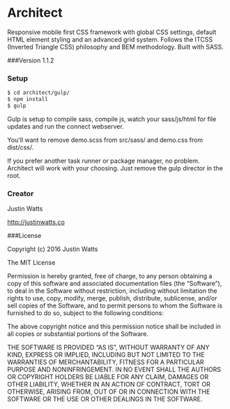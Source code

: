 # Architect

Responsive mobile first CSS framework with global CSS settings, default HTML element styling and an advanced grid system. Follows the ITCSS (Inverted Triangle CSS) philosophy and BEM methodology. Built with SASS.


###Version
1.1.2


### Setup

```sh
$ cd architect/gulp/
$ npm install
$ gulp
```

Gulp is setup to compile sass, compile js, watch your sass/js/html for file updates and run the connect webserver.

You'll want to remove demo.scss from src/sass/ and demo.css from dist/css/.

If you prefer another task runner or package manager, no problem. Architect will work with your choosing. Just remove the gulp director in the root.


### Creator
Justin Watts

<http://justinwatts.co>


###License

Copyright (c) 2016 Justin Watts

The MIT License

Permission is hereby granted, free of charge, to any person obtaining a copy of this software and associated documentation files (the &#8220;Software&#8221;), to deal in the Software without restriction, including without limitation the rights to use, copy, modify, merge, publish, distribute, sublicense, and/or sell copies of the Software, and to permit persons to whom the Software is furnished to do so, subject to the following conditions:

The above copyright notice and this permission notice shall be included in all copies or substantial portions of the Software.

THE SOFTWARE IS PROVIDED &#8220;AS IS&#8221;, WITHOUT WARRANTY OF ANY KIND, EXPRESS OR IMPLIED, INCLUDING BUT NOT LIMITED TO THE WARRANTIES OF MERCHANTABILITY, FITNESS FOR A PARTICULAR PURPOSE AND NONINFRINGEMENT. IN NO EVENT SHALL THE AUTHORS OR COPYRIGHT HOLDERS BE LIABLE FOR ANY CLAIM, DAMAGES OR OTHER LIABILITY, WHETHER IN AN ACTION OF CONTRACT, TORT OR OTHERWISE, ARISING FROM, OUT OF OR IN CONNECTION WITH THE SOFTWARE OR THE USE OR OTHER DEALINGS IN THE SOFTWARE.